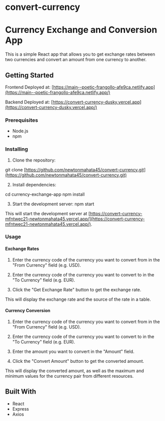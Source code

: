 # convert-currency
# Currency Exchange and Conversion App

This is a simple React app that allows you to get exchange rates between two currencies and convert an amount from one currency to another.

## Getting Started
Frontend Deployed at: [https://main--poetic-frangollo-afe9ca.netlify.app](https://main--poetic-frangollo-afe9ca.netlify.app/)

Backend Deployed  at: [https://convert-currency-dusky.vercel.app](https://convert-currency-dusky.vercel.app/)
### Prerequisites

- Node.js 
- npm

### Installing

1. Clone the repository:

  git clone [https://github.com/newtonmahata45/convert-currency.git](https://github.com/newtonmahata45/convert-currency.git)

2. Install dependencies:

cd currency-exchange-app
npm install

3. Start the development server:
npm start

This will start the development server at [https://convert-currency-mfntwec21-newtonmahata45.vercel.app/](https://convert-currency-mfntwec21-newtonmahata45.vercel.app/).

### Usage

#### Exchange Rates

1. Enter the currency code of the currency you want to convert from in the "From Currency" field (e.g. USD).

2. Enter the currency code of the currency you want to convert to in the "To Currency" field (e.g. EUR).

3. Click the "Get Exchange Rate" button to get the exchange rate.

This will display the exchange rate and the source of the rate in a table.

#### Currency Conversion

1. Enter the currency code of the currency you want to convert from in the "From Currency" field (e.g. USD).

2. Enter the currency code of the currency you want to convert to in the "To Currency" field (e.g. EUR).

3. Enter the amount you want to convert in the "Amount" field.

4. Click the "Convert Amount" button to get the converted amount.

This will display the converted amount, as well as the maximum and minimum values for the currency pair from different resources.

## Built With

- React
- Express
- Axios
